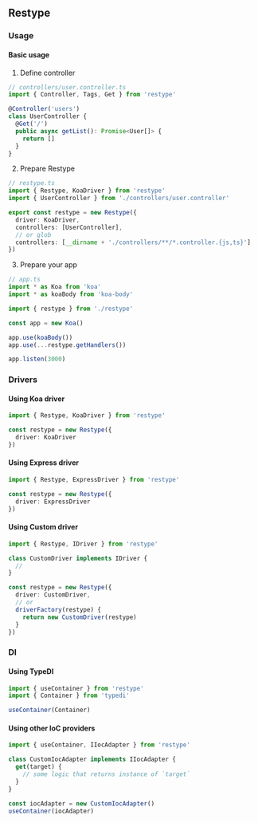 ## Restype

### Usage

#### Basic usage

1. Define controller

```ts
// controllers/user.controller.ts
import { Controller, Tags, Get } from 'restype'

@Controller('users')
class UserController {
  @Get('/')
  public async getList(): Promise<User[]> {
    return []
  }
}
```

2. Prepare Restype

```ts
// restype.ts
import { Restype, KoaDriver } from 'restype'
import { UserController } from './controllers/user.controller'

export const restype = new Restype({
  driver: KoaDriver,
  controllers: [UserController],
  // or glob
  controllers: [__dirname + './controllers/**/*.controller.{js,ts}']
})
```

3. Prepare your app

```ts
// app.ts
import * as Koa from 'koa'
import * as koaBody from 'koa-body'

import { restype } from './restype'

const app = new Koa()

app.use(koaBody())
app.use(...restype.getHandlers())

app.listen(3000)
```

### Drivers

#### Using Koa driver

```ts
import { Restype, KoaDriver } from 'restype'

const restype = new Restype({
  driver: KoaDriver
})
```

#### Using Express driver

```ts
import { Restype, ExpressDriver } from 'restype'

const restype = new Restype({
  driver: ExpressDriver
})
```

#### Using Custom driver

```ts
import { Restype, IDriver } from 'restype'

class CustomDriver implements IDriver {
  //
}

const restype = new Restype({
  driver: CustomDriver,
  // or
  driverFactory(restype) {
    return new CustomDriver(restype)
  }
})
```

### DI

#### Using TypeDI

```ts
import { useContainer } from 'restype'
import { Container } from 'typedi'

useContainer(Container)
```

#### Using other IoC providers

```ts
import { useContainer, IIocAdapter } from 'restype'

class CustomIocAdapter implements IIocAdapter {
  get(target) {
    // some logic that returns instance of `target`
  }
}

const iocAdapter = new CustomIocAdapter()
useContainer(iocAdapter)
```
